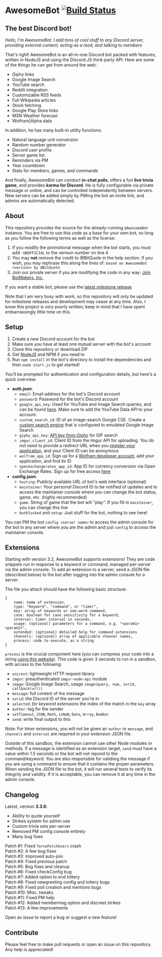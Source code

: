 AwesomeBot [![Build Status](https://travis-ci.org/BitQuote/AwesomeBot.svg?branch=master)](https://travis-ci.org/BitQuote/AwesomeBot)
==========

The best Discord bot!
---------------------

*Hello, I'm AwesomeBot. I add tons of cool stuff to any Discord server, providing external content, acting as a mod, and talking to members*

That's right! AwesomeBot is an all-in-one Discord bot packed with features, written in NodeJS and using the Discord.JS third-party API. Here are some of the things he can get from around the web:

 - Giphy links
 - Google Image Search
 - YouTube search
 - Reddit integration
 - Customizable RSS feeds
 - Full Wikipedia articles
 - Stock fetching
 - Google Play Store links
 - MSN Weather forecast
 - Wolfram|Alpha data
 
In addition, he has many built-in utility functions:

 - Natural language unit conversion
 - Random number generator
 - Discord user profile
 - Server game list
 - Reminders via PM
 - Year countdown
 - Stats for members, games, and commands

And finally, AwesomeBot can conduct **in-chat polls**, offers a fun **live trivia game**, and provides **karma for Discord**. He is fully configurable via private message or online, and can be controlled independently between servers. New servers can be added simply by PMing the bot an invite link, and admins are automatically detected.

About
-----

This repository provides the source for the already-running `@AwesomeBot` instance. You are free to use this code as a base for your own bot, so long as you follow the following terms as well as the license:

1. If you modify the promotional message when the bot starts, you *must* add `-UNOFFICIAL` to the verison number on line 4
2. You may **not** remove the credit to @BitQuote in the help section. If you wish, you may rephrase this along the lines of: `based on AwesomeBot <version> by @BitQuote`
3. Join our private server if you are modifying the code in any way: [Join BotMakers, Inc.](https://discord.gg/0pRFCTcG2aIY53Jk)

If you want a stable bot, please use the [latest milestone release](https://github.com/BitQuote/AwesomeBot/releases/tag/v3.3.6p4).

Note that I am very busy with work, so this repository will only be updated for milestone releases and development may cease at any time. Also, I know this project is *very* poorly written; keep in mind that I have spent embarrassingly little time on this.

Setup
-----

1. Create a new Discord account for the bot
2. Make sure you have at least one mutual server with the bot's account
3. Clone this repository or download ZIP
4. Get [NodeJS](https://nodejs.org/en/) and NPM if you need to
5. Run `npm install` in the bot's directory to install the dependencies and then `node start.js` to get started!

You'll be prompted for authentication and configuration details, but here's a quick overview:  
 - **auth.json**:  
    - `email`: Email address for the bot's Discord account  
    - `password`: Password for the bot's Discord account  
    - `google_api_key`: Used for YouTube and Image Search queries, and can be found [here](https://console.developers.google.com/). Make sure to add the YouTube Data API to your account.  
    - `custom_search_id`: ID of an image-search Google CSE. Create a [custom search engine](https://cse.google.com/cse/create/new) that is configured to emulated Google Image Search  
    - `giphy_api_key`: [API key from Giphy](http://api.giphy.com/submit) for GIF search
    - `imgur_client_id`: Client ID from the Imgur API for uploading. You do not need to provide a redirect URL when you [register your application](https://imgur.com/signin?redirect=http://api.imgur.com/oauth2/addclient), and your Client ID can be anonymous
    - `wolfram_app_id`: Sign up for a [Wolfram developer account](https://developer.wolframalpha.com/portal/apisignup.html), add your application, and find its ID
    - `openexchangerates_app_id`: App ID for currency conversion via Open Exchange Rates. Sign up for free access [here](https://openexchangerates.org/signup/free)
 - **config.json**:
    - `hosting`: Publicly available URL of bot's web interface (optional)
    - `maintainer`: Your *personal* Discord ID to be notified of updates and to access the maintainer console where you can change the bot status, game, etc. (highly recommended)
    - `game`: String of game that the bot will "play". If you fill in `maintainer`, you can change this live
    - `botblocked` and `setup`: Just stuff for the bot, nothing to see here!    

You can PM the bot `config <server name>` to access the admin console for the bot in any server where you are the admin and just `config` to access the maintainer console.

Extensions
----------

Starting with version 3.2, AwesomeBot supports extensions! They are code snippets run in response to a keyword or command, managed per-server via the admin console. To add an extension to a server, send a JSON file (described below) to the bot after logging into the admin console for a server.

The file you attach should have the following basic structure:

```
{
    name: name of extension,
    type: "keyword", "command", or "timer",
    key: array of keywords or one-word command,
    case: boolean for case sensitivity for a keyword, 
    interval: timer interval in seconds,
    usage: (optional) parameters for a command, e.g. "<param1> <param2>",
    extended: (optional) detailed help for command extensions
    channels: (optional) array of applicable channel names,
    process: code to execute, as a string
}
```

`process` is the crucial component here (you can compress your code into a string [using this website](http://javascriptcompressor.com/)). This code is given 3 seconds to run in a sandbox, with access to the following:

 - `unirest`: lightweight HTTP request library
 - `imgur`: preauthenticated `imgur-node-api` module
 - `image`: Google Image Search, usage `image(query, num, svrid, callback(url))`
 - `message`: full content of the message
 - `svrid`: the Discord ID of the server you're in
 - `selected`: *for keyword extensions* the index of the match in the `key` array
 - `author`: tag for the sender
 - `setTimeout`, `JSON`, `Math`, `isNaN`, `Date`, `Array`, `Number`
 - `send`: write final output to this
 
Note: For timer extensions, you will not be given an `author` or `message`, and `channels` and `interval` are required in your extension JSON file.
 
Outside of this sandbox, the extension cannot use other Node modules or methods. If a message is identified as an extension target, `send` must have a value within 1.5 seconds or the bot will not repond to the command/keyword. You are also responsible for validiing the message if you are using a command to ensure that it contains the proper parameters. When sending the JSON file to the bot, it will run several tests to verify its integrity and validity. If it is acceptable, you can remove it at any time in the admin console.

Changelog
---------

Latest, version **3.3.6**:

 - Ability to quote yourself  
 - Strikes system for admin use  
 - Custom trivia sets per-server  
 - Removed PM config console entirely  
 - Many bug fixes  

Patch #1: Fixed `forceFetchUsers` crash  
Patch #2: A few bug fixes  
Patch #3: Improved auto-join  
Patch #4: Fixed previous patch  
Patch #5: Bug fixes and cleanup  
Patch #6: Fixed checkConfig bug  
Patch #7: Added option to end lottery  
Patch #8: Fixed newgreeting config and lottery bugs  
Patch #9: Fixed poll creation and mentions bugs  
Patch #10: Misc. tweaks  
Patch #11: Fixed PM help  
Patch #12: Added membermsg option and discreet strikes  
Patch #13: A few improvements  
 
Open an issue to report a bug or suggest a new feature!

Contribute
----------

Please feel free to make pull requests or open an issue on this repository. Any help is appreciated!
